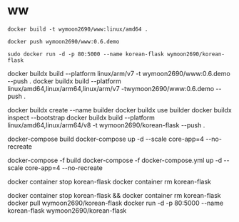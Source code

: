 # ww

```
docker build -t wymoon2690/www:linux/amd64 .
```

```
docker push wymoon2690/www:0.6.demo
```

```
sudo docker run -d -p 80:5000 --name korean-flask wymoon2690/korean-flask
```
docker buildx build --platform linux/arm/v7 -t wymoon2690/www:0.6.demo --push .
docker buildx build --platform linux/amd64,linux/arm64,linux/arm/v7 -twymoon2690/www:0.6.demo --push .

docker buildx create --name builder
docker buildx use builder
docker buildx inspect --bootstrap
docker buildx build --platform linux/amd64,linux/arm64/v8 -t wymoon2690/korean-flask --push .

docker-compose build
docker-compose up -d --scale core-app=4 --no-recreate

docker-compose -f build
docker-compose -f docker-compose.yml up -d --scale core-app=4 --no-recreate



docker container stop korean-flask
docker container rm korean-flask


docker container stop korean-flask && docker container rm korean-flask
docker pull wymoon2690/korean-flask
docker run -d -p 80:5000 --name korean-flask wymoon2690/korean-flask